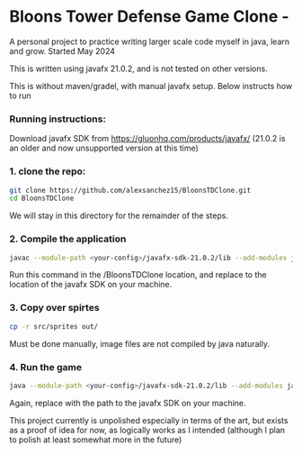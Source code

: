 # Bloons Tower Defense Game Clone -

A personal project to practice writing larger scale code myself in java, learn and grow. Started May 2024

This is written using javafx 21.0.2, and is not tested on other versions.

This is without maven/gradel, with manual javafx setup. Below instructs how to run

### Running instructions:

Download javafx SDK from https://gluonhq.com/products/javafx/ (21.0.2 is an older and now unsupported version at this time)

### 1. clone the repo:

```bash
git clone https://github.com/alexsanchez15/BloonsTDClone.git
cd BloonsTDClone
```
We will stay in this directory for the remainder of the steps.

### 2. Compile the application

```bash
javac --module-path <your-config>/javafx-sdk-21.0.2/lib --add-modules javafx.base,javafx.controls,javafx.fxml,javafx.graphics,javafx.media,javafx.swing,javafx.web,javafx.swt -d out src/**/*.java
```
Run this command in the /BloonsTDClone location, and replace <your-config> to the location of the javafx SDK on your machine.

### 3. Copy over spirtes

```bash
cp -r src/sprites out/
```
Must be done manually, image files are not compiled by java naturally.

### 4. Run the game

```bash
java --module-path <your-config>/javafx-sdk-21.0.2/lib --add-modules javafx.base,javafx.controls,javafx.fxml,javafx.graphics,javafx.media,javafx.swing,javafx.web,javafx.swt -cp out model.Bloons
```
Again, replace <your-config> with the path to the javafx SDK on your machine.

This project currently is unpolished especially in terms of the art, but exists as a proof of idea for now, as logically works as I intended
(although I plan to polish at least somewhat more in the future)

